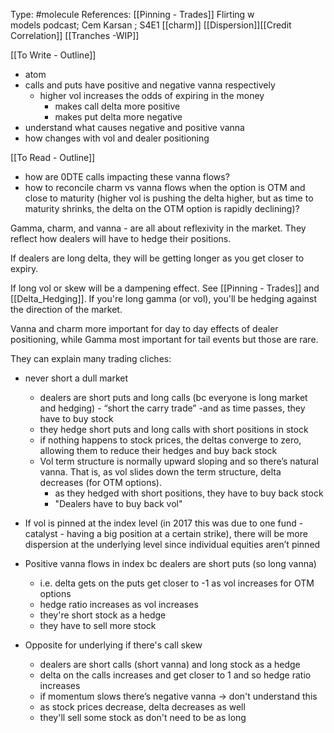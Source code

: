 Type: #molecule 
References: [[Pinning - Trades]]
Flirting w models podcast; Cem Karsan ; S4E1
[[charm]] [[Dispersion]][[Credit Correlation]] [[Tranches -WIP]]

[[To Write - Outline]]
- atom
- calls and puts have positive and negative vanna respectively
	- higher vol increases the odds of expiring in the money
		- makes call delta more positive
		- makes put delta more negative 
- understand what causes negative and positive vanna
- how changes with vol and dealer positioning 

[[To Read - Outline]]
- how are 0DTE calls impacting these vanna flows?
- how to reconcile charm vs vanna flows when the option is OTM and close to maturity (higher vol is pushing the delta higher, but as time to maturity shrinks, the delta on the OTM option is rapidly declining)?


Gamma, charm, and vanna - are all about reflexivity in the market. They reflect how dealers will have to hedge their positions.

If dealers are long delta, they will be getting longer as you get closer to expiry.

If long vol or skew will be a dampening effect. See [[Pinning - Trades]] and [[Delta_Hedging]].
If you're long gamma (or vol), you'll be hedging against the direction of the market.

Vanna and charm more important for day to day effects of dealer positioning, while Gamma most important for tail events but those are rare. 

They can explain many trading cliches:
- never short a dull market
	- dealers are short puts and long calls (bc everyone is long market and hedging) - “short the carry trade” -and as time passes, they have to buy stock
	- they hedge short puts and long calls with short positions in stock
	- if nothing happens to stock prices, the deltas converge to zero, allowing them to reduce their hedges and buy back stock
	- Vol term structure is normally upward sloping and so there’s natural vanna. That is, as vol slides down the term structure, delta decreases (for OTM options).
		- as they hedged with short positions, they have to buy back stock
		- "Dealers have to buy back vol"

- If vol is pinned at the index level (in 2017 this was due to one fund - catalyst - having a big position at a certain strike), there will be more dispersion at the underlying level since individual equities aren’t pinned
- Positive vanna flows in index bc dealers are short puts (so long vanna)
	- i.e. delta gets on the puts get closer to -1 as vol increases for OTM options
	- hedge ratio increases as vol increases
	- they're short stock as a hedge
	- they have to sell more stock 

- Opposite for underlying if there's call skew 
	- dealers are short calls (short vanna) and long stock as a hedge 
	- delta on the calls increases and get closer to 1 and so hedge ratio increases
	- if momentum slows there’s negative vanna -> don't understand this
	- as stock prices decrease, delta decreases as well
	- they'll sell some stock as don't need to be as long 